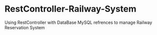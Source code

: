 # RestController-Railway-System
Using RestController with DataBase MySQL refrences to manage Railway Reservation System
